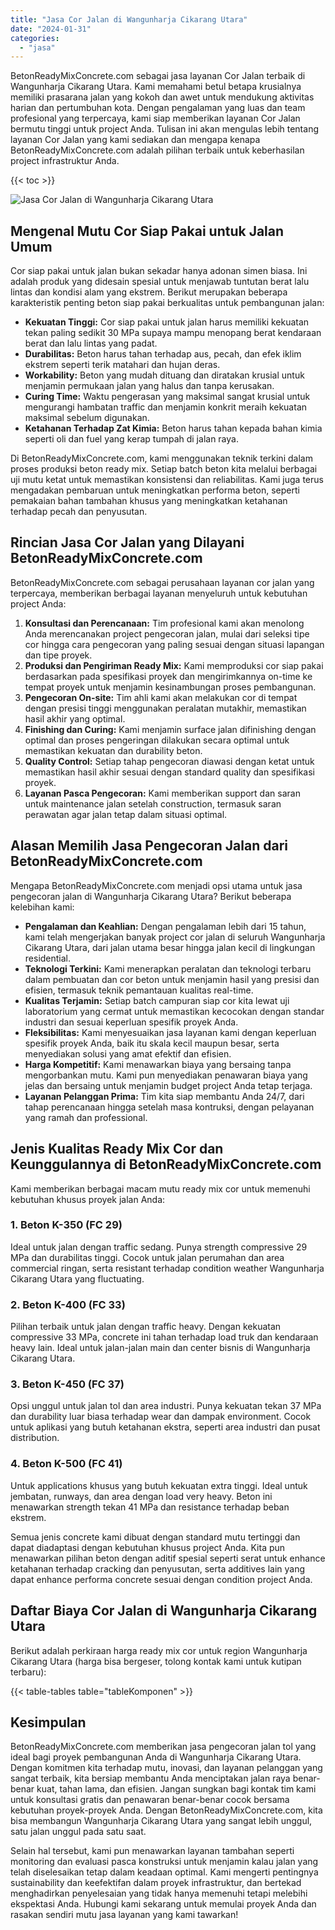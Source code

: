 ```yaml
---
title: "Jasa Cor Jalan di Wangunharja Cikarang Utara"
date: "2024-01-31"
categories: 
  - "jasa"
---
```


BetonReadyMixConcrete.com sebagai jasa layanan Cor Jalan terbaik di Wangunharja Cikarang Utara. Kami memahami betul betapa krusialnya memiliki prasarana jalan yang kokoh dan awet untuk mendukung aktivitas harian dan pertumbuhan kota. Dengan pengalaman yang luas dan team profesional yang terpercaya, kami siap memberikan layanan Cor Jalan bermutu tinggi untuk project Anda. Tulisan ini akan mengulas lebih tentang layanan Cor Jalan yang kami sediakan dan mengapa kenapa BetonReadyMixConcrete.com adalah pilihan terbaik untuk keberhasilan project infrastruktur Anda.

{{< toc >}}

![Jasa Cor Jalan di Wangunharja Cikarang Utara](https://betoncor8.github.io/cor/harga-beton-readymix-concrete%20(19).png)

## Mengenal Mutu Cor Siap Pakai untuk Jalan Umum

Cor siap pakai untuk jalan bukan sekadar hanya adonan simen biasa. Ini adalah produk yang didesain spesial untuk menjawab tuntutan berat lalu lintas dan kondisi alam yang ekstrem. Berikut merupakan beberapa karakteristik penting beton siap pakai berkualitas untuk pembangunan jalan:

- **Kekuatan Tinggi:** Cor siap pakai untuk jalan harus memiliki kekuatan tekan paling sedikit 30 MPa supaya mampu menopang berat kendaraan berat dan lalu lintas yang padat.
- **Durabilitas:** Beton harus tahan terhadap aus, pecah, dan efek iklim ekstrem seperti terik matahari dan hujan deras.
- **Workability:** Beton yang mudah dituang dan diratakan krusial untuk menjamin permukaan jalan yang halus dan tanpa kerusakan.
- **Curing Time:** Waktu pengerasan yang maksimal sangat krusial untuk mengurangi hambatan traffic dan menjamin konkrit meraih kekuatan maksimal sebelum digunakan.
- **Ketahanan Terhadap Zat Kimia:** Beton harus tahan kepada bahan kimia seperti oli dan fuel yang kerap tumpah di jalan raya.

Di BetonReadyMixConcrete.com, kami menggunakan teknik terkini dalam proses produksi beton ready mix. Setiap batch beton kita melalui berbagai uji mutu ketat untuk memastikan konsistensi dan reliabilitas. Kami juga terus mengadakan pembaruan untuk meningkatkan performa beton, seperti pemakaian bahan tambahan khusus yang meningkatkan ketahanan terhadap pecah dan penyusutan.

## Rincian Jasa Cor Jalan yang Dilayani BetonReadyMixConcrete.com

BetonReadyMixConcrete.com sebagai perusahaan layanan cor jalan yang terpercaya, memberikan berbagai layanan menyeluruh untuk kebutuhan project Anda:

1. **Konsultasi dan Perencanaan:** Tim profesional kami akan menolong Anda merencanakan project pengecoran jalan, mulai dari seleksi tipe cor hingga cara pengecoran yang paling sesuai dengan situasi lapangan dan tipe proyek.
2. **Produksi dan Pengiriman Ready Mix:** Kami memproduksi cor siap pakai berdasarkan pada spesifikasi proyek dan mengirimkannya on-time ke tempat proyek untuk menjamin kesinambungan proses pembangunan.
3. **Pengecoran On-site:** Tim ahli kami akan melakukan cor di tempat dengan presisi tinggi menggunakan peralatan mutakhir, memastikan hasil akhir yang optimal.
4. **Finishing dan Curing:** Kami menjamin surface jalan difinishing dengan optimal dan proses pengeringan dilakukan secara optimal untuk memastikan kekuatan dan durability beton.
5. **Quality Control:** Setiap tahap pengecoran diawasi dengan ketat untuk memastikan hasil akhir sesuai dengan standard quality dan spesifikasi proyek.
6. **Layanan Pasca Pengecoran:** Kami memberikan support dan saran untuk maintenance jalan setelah construction, termasuk saran perawatan agar jalan tetap dalam situasi optimal.

## Alasan Memilih Jasa Pengecoran Jalan dari BetonReadyMixConcrete.com

Mengapa BetonReadyMixConcrete.com menjadi opsi utama untuk jasa pengecoran jalan di Wangunharja Cikarang Utara? Berikut beberapa kelebihan kami:

- **Pengalaman dan Keahlian:** Dengan pengalaman lebih dari 15 tahun, kami telah mengerjakan banyak project cor jalan di seluruh Wangunharja Cikarang Utara, dari jalan utama besar hingga jalan kecil di lingkungan residential.
- **Teknologi Terkini:** Kami menerapkan peralatan dan teknologi terbaru dalam pembuatan dan cor beton untuk menjamin hasil yang presisi dan efisien, termasuk teknik pemantauan kualitas real-time.
- **Kualitas Terjamin:** Setiap batch campuran siap cor kita lewat uji laboratorium yang cermat untuk memastikan kecocokan dengan standar industri dan sesuai keperluan spesifik proyek Anda.
- **Fleksibilitas:** Kami menyesuaikan jasa layanan kami dengan keperluan spesifik proyek Anda, baik itu skala kecil maupun besar, serta menyediakan solusi yang amat efektif dan efisien.
- **Harga Kompetitif:** Kami menawarkan biaya yang bersaing tanpa mengorbankan mutu. Kami pun menyediakan penawaran biaya yang jelas dan bersaing untuk menjamin budget project Anda tetap terjaga.
- **Layanan Pelanggan Prima:** Tim kita siap membantu Anda 24/7, dari tahap perencanaan hingga setelah masa kontruksi, dengan pelayanan yang ramah dan professional.

## Jenis Kualitas Ready Mix Cor dan Keunggulannya di BetonReadyMixConcrete.com

Kami memberikan berbagai macam mutu ready mix cor untuk memenuhi kebutuhan khusus proyek jalan Anda:

### 1\. Beton K-350 (FC 29)

Ideal untuk jalan dengan traffic sedang. Punya strength compressive 29 MPa dan durabilitas tinggi. Cocok untuk jalan perumahan dan area commercial ringan, serta resistant terhadap condition weather Wangunharja Cikarang Utara yang fluctuating.

### 2\. Beton K-400 (FC 33)

Pilihan terbaik untuk jalan dengan traffic heavy. Dengan kekuatan compressive 33 MPa, concrete ini tahan terhadap load truk dan kendaraan heavy lain. Ideal untuk jalan-jalan main dan center bisnis di Wangunharja Cikarang Utara.

### 3\. Beton K-450 (FC 37)

Opsi unggul untuk jalan tol dan area industri. Punya kekuatan tekan 37 MPa dan durability luar biasa terhadap wear dan dampak environment. Cocok untuk aplikasi yang butuh ketahanan ekstra, seperti area industri dan pusat distribution.

### 4\. Beton K-500 (FC 41)

Untuk applications khusus yang butuh kekuatan extra tinggi. Ideal untuk jembatan, runways, dan area dengan load very heavy. Beton ini menawarkan strength tekan 41 MPa dan resistance terhadap beban ekstrem.

Semua jenis concrete kami dibuat dengan standard mutu tertinggi dan dapat diadaptasi dengan kebutuhan khusus project Anda. Kita pun menawarkan pilihan beton dengan aditif spesial seperti serat untuk enhance ketahanan terhadap cracking dan penyusutan, serta additives lain yang dapat enhance performa concrete sesuai dengan condition project Anda.

## Daftar Biaya Cor Jalan di Wangunharja Cikarang Utara

Berikut adalah perkiraan harga ready mix cor untuk region Wangunharja Cikarang Utara (harga bisa bergeser, tolong kontak kami untuk kutipan terbaru):

{{< table-tables table="tableKomponen" >}}

## Kesimpulan

BetonReadyMixConcrete.com memberikan jasa pengecoran jalan tol yang ideal bagi proyek pembangunan Anda di Wangunharja Cikarang Utara. Dengan komitmen kita terhadap mutu, inovasi, dan layanan pelanggan yang sangat terbaik, kita bersiap membantu Anda menciptakan jalan raya benar-benar kuat, tahan lama, dan efisien. Jangan sungkan bagi kontak tim kami untuk konsultasi gratis dan penawaran benar-benar cocok bersama kebutuhan proyek-proyek Anda. Dengan BetonReadyMixConcrete.com, kita bisa membangun Wangunharja Cikarang Utara yang sangat lebih unggul, satu jalan unggul pada satu saat.

Selain hal tersebut, kami pun menawarkan layanan tambahan seperti monitoring dan evaluasi pasca konstruksi untuk menjamin kalau jalan yang telah diselesaikan tetap dalam keadaan optimal. Kami mengerti pentingnya sustainability dan keefektifan dalam proyek infrastruktur, dan bertekad menghadirkan penyelesaian yang tidak hanya memenuhi tetapi melebihi ekspektasi Anda. Hubungi kami sekarang untuk memulai proyek Anda dan rasakan sendiri mutu jasa layanan yang kami tawarkan!
